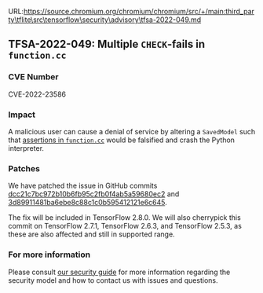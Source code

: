 URL:https://source.chromium.org/chromium/chromium/src/+/main:third_party\tflite\src\tensorflow\security\advisory\tfsa-2022-049.md
## TFSA-2022-049: Multiple `CHECK`-fails in `function.cc`

### CVE Number
CVE-2022-23586

### Impact
A malicious user can cause a denial of service by altering a `SavedModel` such that [assertions in `function.cc`](https://github.com/tensorflow/tensorflow/blob/a1320ec1eac186da1d03f033109191f715b2b130/tensorflow/core/framework/function.cc) would be falsified and crash the Python interpreter.

### Patches
We have patched the issue in GitHub commits [dcc21c7bc972b10b6fb95c2fb0f4ab5a59680ec2](https://github.com/tensorflow/tensorflow/commit/dcc21c7bc972b10b6fb95c2fb0f4ab5a59680ec2) and [3d89911481ba6ebe8c88c1c0b595412121e6c645](https://github.com/tensorflow/tensorflow/commit/3d89911481ba6ebe8c88c1c0b595412121e6c645).

The fix will be included in TensorFlow 2.8.0. We will also cherrypick this commit on TensorFlow 2.7.1, TensorFlow 2.6.3, and TensorFlow 2.5.3, as these are also affected and still in supported range.

### For more information
Please consult [our security guide](https://github.com/tensorflow/tensorflow/blob/master/SECURITY.md) for more information regarding the security model and how to contact us with issues and questions.
